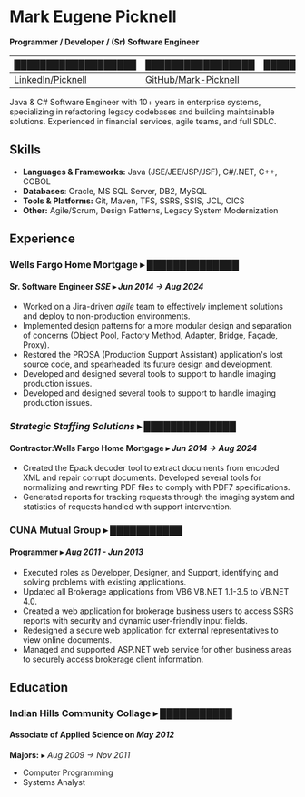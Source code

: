 # Mark Eugene Picknell

**Programmer / Developer / (Sr) Software Engineer**

<!--- Redacting stuff becouse I can. --->

| [███████████████████][l1] | [█████████████████][l2]   | [████████████████████████][l3] |
|---------------------------|---------------------------|--------------------------------|
| [LinkedIn/Picknell][l4]   |[GitHub/Mark-Picknell][l5] |                                |

Java & C# Software Engineer with 10+ years in enterprise systems,
specializing in refactoring legacy codebases and building maintainable
solutions. Experienced in financial services, agile teams, and full SDLC.

## Skills

* **Languages & Frameworks:** Java (JSE/JEE/JSP/JSF), C#/.NET, C++, COBOL
* **Databases**: Oracle, MS SQL Server, DB2, MySQL
* **Tools & Platforms:** Git, Maven, TFS, SSRS, SSIS, JCL, CICS
* **Other:** Agile/Scrum, Design Patterns, Legacy System Modernization

## Experience

### **Wells Fargo Home Mortgage** ▸ *██████████████*

#### **Sr. Software Engineer** *SSE*  ▸ *Jun 2014 → Aug 2024*

* Worked on a Jira-driven *agile* team to effectively implement solutions
  and deploy to non-production environments.
* Implemented design patterns for a more modular design and separation of
  concerns (Object Pool, Factory Method, Adapter, Bridge, Façade, Proxy).
* Restored the PROSA (Production Support Assistant) application's lost source
  code, and spearheaded its future design and development.
* Developed and designed several tools to support to handle imaging production
  issues.
* Developed and designed several tools to support to handle imaging production
  issues.
  
<!---
I really want to find the actule dates I got promoted

#### **Software Engineer 2** ▸ *Mon 20XX → Mon 20XX*
#### **Application Software Engineer 2** ▸ *Mon 20XX → Mon 20XX*
#### **Application Software Engineer** ▸ *Mon 20XX → Mon 20XX*
#### **Application Support Engineer** ▸ *Mon 20XX → Mon 20XX*
--->

### *Strategic Staffing Solutions* ▸ ██████████████

#### **Contractor:Wells Fargo Home Mortgage** ▸ *Jun 2014 → Aug 2024*

* Created the Epack decoder tool to extract documents from encoded XML and
  repair corrupt documents. Developed several tools for normalizing and
  rewriting PDF files to comply with PDF7 specifications.
* Generated reports for tracking requests through the imaging system and
  statistics of requests handled with support intervention.

### **CUNA Mutual Group** ▸ ███████████

#### **Programmer** ▸ *Aug 2011 - Jun 2013*

* Executed roles as Developer, Designer, and Support, identifying and solving
  problems with existing applications.
* Updated all Brokerage applications from VB6 VB.NET 1.1-3.5 to VB.NET 4.0.
* Created a web application for brokerage business users to access SSRS
  reports with security and dynamic user-friendly input fields.
* Redesigned a secure web application for external representatives to view
  online documents.
* Managed and supported ASP.NET web service for other business areas to
  securely access brokerage client information.

## Education

### **Indian Hills Community Collage** ▸ ███████████

#### **Associate of Applied Science** on *May 2012*
**Majors:** ▸ *Aug 2009 → Nov 2011*
* Computer Programming
* Systems Analyst

<!--- Links --->

[L1]: https://www.google.com/maps/place/IA/ "🗺️ REDACTED"
[L2]: tel:+10000000000                      "📲 REDACTED"
[L3]: mailto:REDACTED                       "📨 REDACTED"
[L4]: http://www.linkedin.com/in/picknell   "LinkedIn"
[L5]: https://github.com/Mark-Picknell      "GitHub"
